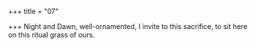 +++
title = "07"

+++
Night and Dawn, well-ornamented, I invite to this sacrifice,
to sit here on this ritual grass of ours.